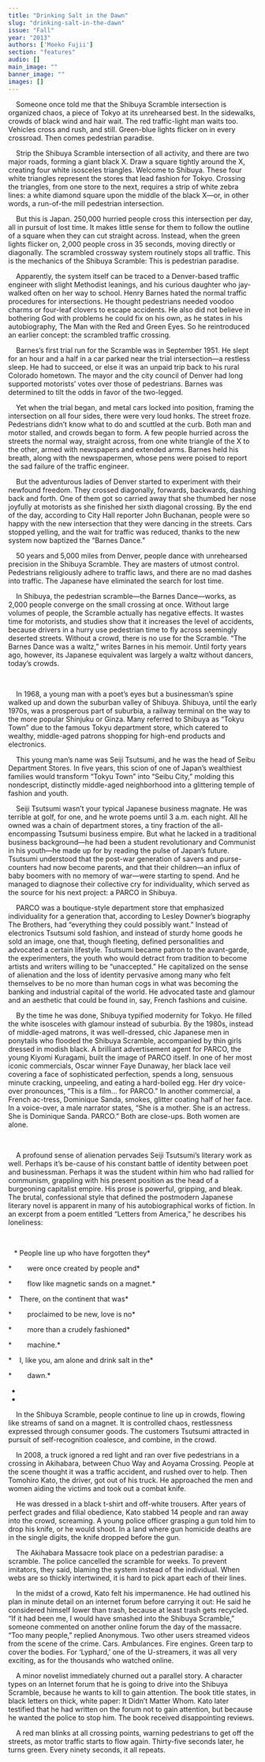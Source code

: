 ```yaml
---
title: "Drinking Salt in the Dawn"
slug: "drinking-salt-in-the-dawn"
issue: "Fall"
year: "2013"
authors: ['Moeko Fujii']
section: "features"
audio: []
main_image: ""
banner_image: ""
images: []
---
```

    Someone once told me that the Shibuya Scramble intersection is organized chaos, a piece of Tokyo at its unrehearsed best. In the sidewalks, crowds of black wind and hair wait. The red traffic-light man waits too. Vehicles cross and rush, and still. Green-blue lights flicker on in every crossroad. Then comes pedestrian paradise.

    Strip the Shibuya Scramble intersection of all activity, and there are two major roads, forming a giant black X. Draw a square tightly around the X, creating four white isosceles triangles. Welcome to Shibuya. These four white triangles represent the stores that lead fashion for Tokyo. Crossing the triangles, from one store to the next, requires a strip of white zebra lines: a white diamond square upon the middle of the black X—or, in other words, a run-of-the mill pedestrian intersection.

     But this is Japan. 250,000 hurried people cross this intersection per day, all in pursuit of lost time. It makes little sense for them to follow the outline of a square when they can cut straight across. Instead, when the green lights flicker on, 2,000 people cross in 35 seconds, moving directly or diagonally. The scrambled crossway system routinely stops all traffic. This is the mechanics of the Shibuya Scramble: This is pedestrian paradise.

   


     Apparently, the system itself can be traced to a Denver-based traffic engineer with slight Methodist leanings, and his curious daughter who jay-walked often on her way to school. Henry Barnes hated the normal traffic procedures for intersections. He thought pedestrians needed voodoo charms or four-leaf clovers to escape accidents. He also did not believe in bothering God with problems he could fix on his own, as he states in his autobiography, The Man with the Red and Green Eyes. So he reintroduced an earlier concept: the scrambled traffic crossing.

     Barnes’s first trial run for the Scramble was in September 1951. He slept for an hour and a half in a car parked near the trial intersection—a restless sleep. He had to succeed, or else it was an unpaid trip back to his rural Colorado hometown. The mayor and the city council of Denver had long supported motorists’ votes over those of pedestrians. Barnes was determined to tilt the odds in favor of the two-legged.

     Yet when the trial began, and metal cars locked into position, framing the intersection on all four sides, there were very loud honks. The street froze. Pedestrians didn’t know what to do and scuttled at the curb. Both man and motor stalled, and crowds began to form. A few people hurried across the streets the normal way, straight across, from one white triangle of the X to the other, armed with newspapers and extended arms. Barnes held his breath, along with the newspapermen, whose pens were poised to report the sad failure of the traffic engineer.

     But the adventurous ladies of Denver started to experiment with their newfound freedom. They crossed diagonally, forwards, backwards, dashing back and forth. One of them got so carried away that she thumbed her nose joyfully at motorists as she finished her sixth diagonal crossing. By the end of the day, according to City Hall reporter John Buchanan, people were so happy with the new intersection that they were dancing in the streets. Cars stopped yelling, and the wait for traffic was reduced, thanks to the new system now baptized the “Barnes Dance.”

     50 years and 5,000 miles from Denver, people dance with unrehearsed precision in the Shibuya Scramble. They are masters of utmost control. Pedestrians religiously adhere to traffic laws, and there are no mad dashes into traffic. The Japanese have eliminated the search for lost time.

    In Shibuya, the pedestrian scramble—the Barnes Dance—works, as 2,000 people converge on the small crossing at once. Without large volumes of people, the Scramble actually has negative effects. It wastes time for motorists, and studies show that it increases the level of accidents, because drivers in a hurry use pedestrian time to fly across seemingly deserted streets. Without a crowd, there is no use for the Scramble. “The Barnes Dance was a waltz,” writes Barnes in his memoir. Until forty years ago, however, its Japanese equivalent was largely a waltz without dancers, today’s crowds.

 

    In 1968, a young man with a poet’s eyes but a businessman’s spine walked up and down the suburban valley of Shibuya. Shibuya, until the early 1970s, was a prosperous part of suburbia, a railway terminal on the way to the more popular Shinjuku or Ginza. Many referred to Shibuya as “Tokyu Town” due to the famous Tokyu department store, which catered to wealthy, middle-aged patrons shopping for high-end products and electronics.

     This young man’s name was Seiji Tsutsumi, and he was the head of Seibu Department Stores. In five years, this scion of one of Japan’s wealthiest families would transform “Tokyu Town” into “Seibu City,” molding this nondescript, distinctly middle-aged neighborhood into a glittering temple of fashion and youth.  

     Seiji Tsutsumi wasn’t your typical Japanese business magnate. He was terrible at golf, for one, and he wrote poems until 3 a.m. each night. All he owned was a chain of department stores, a tiny fraction of the all-encompassing Tsutsumi business empire. But what he lacked in a traditional business background—he had been a student revolutionary and Communist in his youth—he made up for by reading the pulse of Japan’s future. Tsutsumi understood that the post-war generation of savers and purse-counters had now become parents, and that their children—an influx of baby boomers with no memory of war—were starting to spend. And he managed to diagnose their collective cry for individuality, which served as the source for his next project: a PARCO in Shibuya.

     PARCO was a boutique-style department store that emphasized individuality for a generation that, according to Lesley Downer’s biography The Brothers, had “everything they could possibly want.” Instead of electronics Tsutsumi sold fashion, and instead of sturdy home goods he sold an image, one that, though fleeting, defined personalities and advocated a certain lifestyle. Tsutsumi became patron to the avant-garde, the experimenters, the youth who would detract from tradition to become artists and writers willing to be “unaccepted.” He capitalized on the sense of alienation and the loss of identity pervasive among many who felt themselves to be no more than human cogs in what was becoming the banking and industrial capital of the world. He advocated taste and glamour and an aesthetic that could be found in, say, French fashions and cuisine.

    By the time he was done, Shibuya typified modernity for Tokyo. He filled the white isosceles with glamour instead of suburbia. By the 1980s, instead of middle-aged matrons, it was well-dressed, chic Japanese men in ponytails who flooded the Shibuya Scramble, accompanied by thin girls dressed in modish black. A brilliant advertisement agent for PARCO, the young Kiyomi Kuragami, built the image of PARCO itself. In one of her most iconic commercials, Oscar winner Faye Dunaway, her black lace veil covering a face of sophisticated perfection, spends a long, sensuous minute cracking, unpeeling, and eating a hard-boiled egg. Her dry voice-over pronounces, “This is a film... for PARCO.” In another commercial, a French ac-tress, Dominique Sanda, smokes, glitter coating half of her face. In a voice-over, a male narrator states, “She is a mother. She is an actress. She is Dominique Sanda. PARCO.” Both are close-ups. Both women are alone.

 

    A profound sense of alienation pervades Seiji Tsutsumi’s literary work as well. Perhaps it’s be-cause of his constant battle of identity between poet and businessman. Perhaps it was the student within him who had rallied for communism, grappling with his present position as the head of a burgeoning capitalist empire. His prose is powerful, gripping, and bleak. The brutal, confessional style that defined the postmodern Japanese literary novel is apparent in many of his autobiographical works of fiction. In an excerpt from a poem entitled “Letters from America,” he describes his loneliness:

 

    * People line up who have forgotten they*

 *        were once created by people and*

 *        flow like magnetic sands on a magnet.*

 *    There, on the continent that was*

 *        proclaimed to be new, love is no*

 *        more than a crudely fashioned*

*        machine.*

 *    I, like you, am alone and drink salt in the*

 *        dawn.*

*  
*

    In the Shibuya Scramble, people continue to line up in crowds, flowing like streams of sand on a magnet. It is controlled chaos, restlessness expressed through consumer goods. The customers Tsutsumi attracted in pursuit of self-recognition coalesce, and combine, in the crowd.

    In 2008, a truck ignored a red light and ran over five pedestrians in a crossing in Akihabara, between Chuo Way and Aoyama Crossing. People at the scene thought it was a traffic accident, and rushed over to help. Then Tomohiro Kato, the driver, got out of his truck. He approached the men and women aiding the victims and took out a combat knife.

     He was dressed in a black t-shirt and off-white trousers. After years of perfect grades and filial obedience, Kato stabbed 14 people and ran away into the crowd, screaming. A young police officer grasping a gun told him to drop his knife, or he would shoot. In a land where gun homicide deaths are in the single digits, the knife dropped before the gun.

     The Akihabara Massacre took place on a pedestrian paradise: a scramble. The police cancelled the scramble for weeks. To prevent imitators, they said, blaming the system instead of the individual. When webs are so thickly intertwined, it is hard to pick apart each of their lines.

     In the midst of a crowd, Kato felt his impermanence. He had outlined his plan in minute detail on an internet forum before carrying it out: He said he considered himself lower than trash, because at least trash gets recycled. “If it had been me, I would have smashed into the Shibuya Scramble,” someone commented on another online forum the day of the massacre. “Too many people,” replied Anonymous. Two other users streamed videos from the scene of the crime. Cars. Ambulances. Fire engines. Green tarp to cover the bodies. For ‘Lyphard,’ one of the U-streamers, it was all very exciting, as for the thousands who watched online.

    A minor novelist immediately churned out a parallel story. A character types on an Internet forum that he is going to drive into the Shibuya Scramble, because he wants to kill to gain attention. The book title states, in black letters on thick, white paper: It Didn’t Matter Whom. Kato later testified that he had written on the forum not to gain attention, but because he wanted the police to stop him. The book received disappointing reviews.

  


    A red man blinks at all crossing points, warning pedestrians to get off the streets, as motor traffic starts to flow again. Thirty-five seconds later, he turns green. Every ninety seconds, it all repeats.


